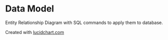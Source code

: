 # Data Model
Entity Relationship Diagram with SQL commands to apply them to database.

Created with [lucidchart.com](https://lucidchart.com/)